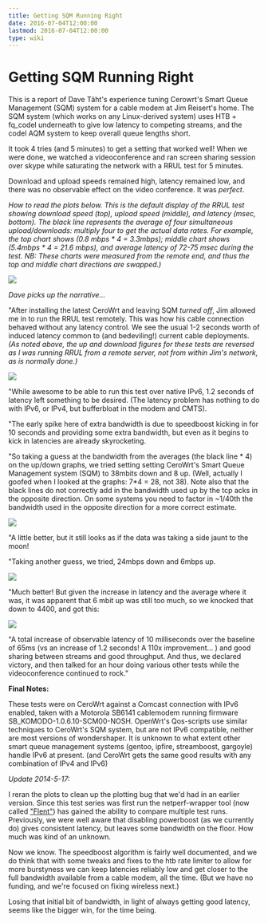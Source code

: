 ```yaml
---
title: Getting SQM Running Right
date: 2016-07-04T12:00:00
lastmod: 2016-07-04T12:00:00
type: wiki
---
```


# Getting SQM Running Right

This is a report of Dave Täht's experience tuning Cerowrt's Smart Queue Management (SQM) system for a cable modem at Jim Reisert's home. The SQM system (which works on any Linux-derived system) uses HTB + fq_codel underneath to give low latency to competing streams, and the codel AQM system to keep overall queue lengths short. 

It took 4 tries (and 5 minutes) to get a setting that worked well! When we were done, we watched a videoconference and ran screen sharing session over skype while saturating the network with a RRUL test for 5 minutes.

Download and upload speeds remained high, latency remained low, and there was no observable effect on the video conference. It was *perfect*.

_How to read the plots below. This is the default display of the RRUL test showing download speed (top), upload speed (middle), and latency (msec, bottom). The black line represents the average of four simultaneous upload/downloads: multiply four to get the actual data rates. For example, the top chart shows (0.8 mbps * 4 = 3.3mbps); middle chart shows (5.4mbps * 4 = 21.6 mbps), and average latency of 72-75 msec during the test. NB: These charts were measured from the remote end, and thus the top and middle chart directions are swapped.)_

![](/attachments/sqm-setup-ipv6_withsqm-24-4400-long.svg)

*Dave picks up the narrative...*

"After installing the latest CeroWrt and leaving SQM *turned off*, Jim allowed me in to run the RRUL test remotely. This was how his cable connection behaved without any latency control. We see the usual 1-2 seconds worth of induced latency common to (and bedeviling!) current cable deployments. _(As noted above, the up and download figures for these tests are reversed as I was running RRUL from a remote server, not from within Jim's network, as is normally done.)_

![](/attachments/sqm-setup-ipv6_withsqm-3.svg)

"While awesome to be able to run this test over native IPv6, 1.2 seconds of latency left something to be desired. (The latency problem has nothing to do with IPv6, or IPv4, but bufferbloat in the modem and CMTS).

"The early spike here of extra bandwidth is due to speedboost kicking in for 10 seconds and providing some extra bandwidth, but even as it begins to kick in latencies are already skyrocketing.

"So taking a guess at the bandwidth from the averages (the black line * 4) on the up/down graphs, we tried setting setting CeroWrt's Smart Queue Management system (SQM) to 38mbits down and 8 up. 
(Well, actually I goofed when I looked at the graphs: 7*4 = 28, not 38). Note also that the black lines do not correctly add in the bandwidth used up by the tcp acks in the opposite direction. On some systems you need to factor in ~1/40th the bandwidth used in the opposite direction for a more correct estimate.

![](/attachments/sqm-setup-ipv6.svg)

"A little better, but it still looks as if the data was taking a side jaunt to the moon!

"Taking another guess, we tried, 24mbps down and 6mbps up.

![](/attachments/sqm-setup-ipv6_withsqm-24-6.svg)

"Much better! But given the increase in latency and the average where it was, it was apparent that 6 mbit up was still too much, so we knocked that down to 4400, and got this:

![](/attachments/sqm-setup-ipv6_withsqm-24-4400.svg)

"A total increase of observable latency of 10 milliseconds over the baseline of 65ms (vs an increase of 1.2 seconds! A 110x improvement... ) and good sharing between streams and good throughput. And thus, we declared victory, and then talked for an hour doing various other tests while the videoconference continued to rock."

**Final Notes:**

These tests were on CeroWrt against a Comcast connection with IPv6 enabled, taken with a Motorola SB6141 cablemodem running firmware SB_KOMODO-1.0.6.10-SCM00-NOSH. OpenWrt's Qos-scripts use similar techniques to CeroWrt's SQM system, but are not IPv6 compatible, neither are most versions of wondershaper. It is unknown to what extent other smart queue management systems (gentoo, ipfire, streamboost, gargoyle) handle IPv6 at present. (and CeroWrt gets the same good results with any combination of IPv4 and IPv6)

_Update 2014-5-17:_

I reran the plots to clean up the plotting bug that we'd had in an earlier version. Since this test series was first run the netperf-wrapper tool (now called ["Flent"](http://flent.org)) has gained the ability to compare multiple test runs. Previously, we were well aware that disabling powerboost (as we currently do) gives consistent latency, but leaves some bandwidth on the floor. How much was kind of an unknown.

Now we know. The speedboost algorithm is fairly well documented, and we do think that with some tweaks and fixes to the htb rate limiter to allow for more burstyness we can keep latencies reliably low and get closer to the full bandwidth available from a cable modem, all the time.
(But we have no funding, and we're focused on fixing wireless next.)

Losing that initial bit of bandwidth, in light of always getting good latency, seems like the bigger win, for the time being. 
